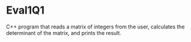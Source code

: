 # Eval1Q1
C++ program that reads a matrix of integers from the user, calculates the determinant of the matrix, and prints the result.
